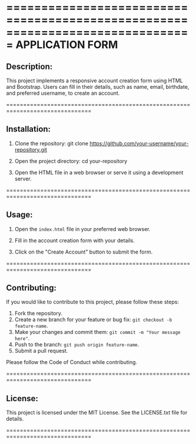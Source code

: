 ===============================================================================
                             APPLICATION FORM
===============================================================================

Description:
-------------
This project implements a responsive account creation form using HTML and Bootstrap.
Users can fill in their details, such as name, email, birthdate, and preferred username, to create an account.

===============================================================================

Installation:
--------------
1. Clone the repository:
   git clone https://github.com/your-username/your-repository.git

2. Open the project directory:
   cd your-repository

3. Open the HTML file in a web browser or serve it using a development server.

===============================================================================

Usage:
-------
1. Open the `index.html` file in your preferred web browser.

2. Fill in the account creation form with your details.

3. Click on the "Create Account" button to submit the form.

===============================================================================

Contributing:
---------------
If you would like to contribute to this project, please follow these steps:

1. Fork the repository.
2. Create a new branch for your feature or bug fix: `git checkout -b feature-name`.
3. Make your changes and commit them: `git commit -m "Your message here"`.
4. Push to the branch: `git push origin feature-name`.
5. Submit a pull request.

Please follow the Code of Conduct while contributing.

===============================================================================

License:
---------
This project is licensed under the MIT License. See the LICENSE.txt file for details.

===============================================================================

